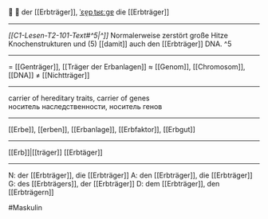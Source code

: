 🧬 🔵 der [[Erbträger]], [ˈɛɐ̯pˌtʁɛːɡɐ](https://youglish.com/pronounce/Erbträger/german)
die [[Erbträger]]

---
*[[C1-Lesen-T2-101-Text#^5|^]]* Normalerweise zerstört große Hitze Knochenstrukturen und (5) [[damit]] auch den [[Erbträger]] DNA. ^5

---
= [[Genträger]], [[Träger der Erbanlagen]]
≈ [[Genom]], [[Chromosom]], [[DNA]]
≠ [[Nichtträger]]

---
carrier of hereditary traits, carrier of genes  
носитель наследственности, носитель генов

---
[[Erbe]], [[erben]], [[Erbanlage]], [[Erbfaktor]], [[Erbgut]]

---
[[Erb]]|[[träger]]
[[Erbtäger]]


---
N: der [[Erbträger]], die [[Erbträger]]
A: den [[Erbträger]], die [[Erbträger]]
G: des [[Erbträgers]], der [[Erbträger]]
D: dem [[Erbträger]], den [[Erbträgern]]


#Maskulin 